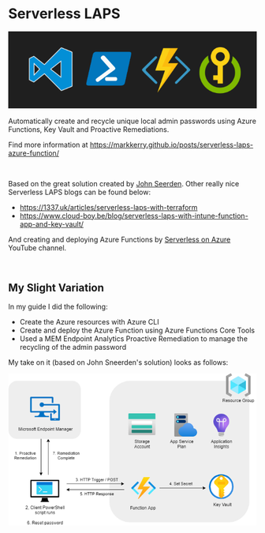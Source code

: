 # Serverless LAPS

[![cover](media/cover.png)](https://markkerry.github.io/posts/serverless-laps-azure-function/)

Automatically create and recycle unique local admin passwords using Azure Functions, Key Vault and Proactive Remediations.

Find more information at https://markkerry.github.io/posts/serverless-laps-azure-function/

<br>

Based on the great solution created by [John Seerden](https://www.srdn.io/2018/09/serverless-laps-powered-by-microsoft-intune-azure-functions-and-azure-key-vault/). Other really nice Serverless LAPS blogs can be found below:

* https://1337.uk/articles/serverless-laps-with-terraform
* https://www.cloud-boy.be/blog/serverless-laps-with-intune-function-app-and-key-vault/

And creating and deploying Azure Functions by [Serverless on Azure](https://www.youtube.com/channel/UCmoWqg6T-c8zEGm4sZdnwbA) YouTube channel.

<br>

## My Slight Variation

In my guide I did the following:

* Create the Azure resources with Azure CLI
* Create and deploy the Azure Function using Azure Functions Core Tools
* Used a MEM Endpoint Analytics Proactive Remediation to manage the recycling of the admin password

My take on it (based on John Sneerden's solution) looks as follows:

![SLAPS](media/SLAPS.png)

